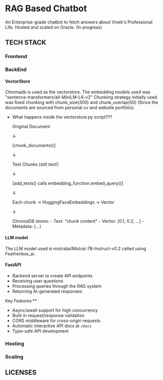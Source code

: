 # RAG Based Chatbot
An Enterprise-grade chatbot to fetch answers about Vivek's Professional Life. Hosted and scaled on Oracle. (In progress)

## TECH STACK

### Frontend
### BackEnd
#### VectorStore
Chromadb is used as the vectorstore. The embedding models used was "sentence-transformers/all-MiniLM-L6-v2"
Chunking strategy initially used was fixed chunking with  chunk_size(300) and chunk_overlap(50) (Since the documents are sourced from personal cv and website portfolio).

- What happens inside the vectorstore.py script???

    Original Document
    
    ↓
        
    [chunk_documents()]
    
    ↓
        
    Text Chunks (still text!)
    
    ↓
        
    [add_texts() calls embedding_function.embed_query()]
    
    ↓
        
    Each chunk → HuggingFaceEmbeddings → Vector
    
    ↓
        
    ChromaDB stores:
      - Text: "chunk content"
      - Vector: [0.1, 0.2, ...]
      - Metadata: {...}
    
#### LLM model
The LLM model used is mistralai/Mistral-7B-Instruct-v0.2 called using Featherless_ai.

#### FastAPI
- Backend server to create API endpoints
- Receiving user questions
- Processing queries through the RAG system
- Returning AI-generated responses

Key Features:**
- Async/await support for high concurrency
- Built-in request/response validation
- CORS middleware for cross-origin requests
- Automatic interactive API docs at `/docs`
- Type-safe API development

### Hosting
### Scaling

## LICENSES
